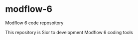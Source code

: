 # modflow-6
Modflow 6 code reposoitory

This repository is Sior to development Modflow 6 coding tools
